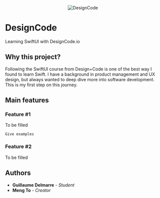 <center><img src="https://designcode.io/images/homepage/swiftUI-logo.png" title="Learn Swift UI" alt="DesignCode"></center>

# DesignCode
Learning SwiftUI with DesignCode.io

## Why this project?
Following the SwiftUI course from Design+Code is one of the best way I found to learn Swift. I have a background in product management and UX design, but always wanted to deep dive more into software development. This is my first step on this journey.


## Main features

### Feature #1

To be filled

```
Give examples
```

### Feature #2

To be filled


## Authors

* **Guillaume Delmarre** - *Student*
* **Meng To** - *Creator*
